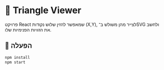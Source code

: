 # 🔺 Triangle Viewer

פרויקט React שמאפשר להזין שלוש נקודות (X,Y), לצייר מהן משולש ב־SVG ולחשב את הזוויות הפנימיות שלו.

## 🚀 הפעלה
```bash
npm install
npm start
